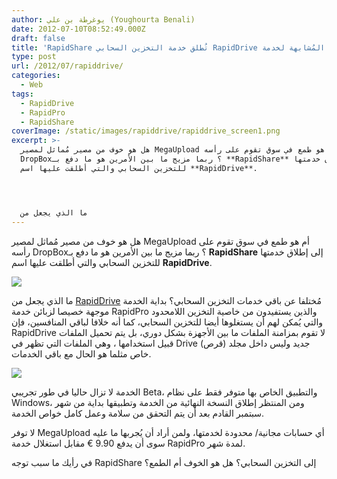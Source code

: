 ```yaml
---
author: يوغرطة بن علي (Youghourta Benali)
date: 2012-07-10T08:52:49.000Z
draft: false
title: 'RapidShare تُطلق خدمة التخزين السحابي RapidDrive المُشابهة لخدمة DropBox  '
type: post
url: /2012/07/rapiddrive/
categories:
  - Web
tags:
  - RapidDrive
  - RapidPro
  - RapidShare
coverImage: /static/images/rapiddrive/rapiddrive_screen1.png
excerpt: >-
  هل هو خوف من مصير مُماثل لمصير MegaUpload أم هو طمع في سوق تقوم على رأسه
  DropBox؟ ربما مزيج ما بين الأمرين هو ما دفع بـ **RapidShare** إلى إطلاق خدمتها
  للتخزين السحابي والتي أطلقت عليها اسم **RapidDrive**.




  ما الذي يجعل من
---
```

هل هو خوف من مصير مُماثل لمصير MegaUpload أم هو طمع في سوق تقوم على رأسه DropBox؟ ربما مزيج ما بين الأمرين هو ما دفع بـ **RapidShare** إلى إطلاق خدمتها للتخزين السحابي والتي أطلقت عليها اسم **RapidDrive**.

![](/static/images/rapiddrive/rapiddrive_screen1.png)

ما الذي يجعل من [RapidDrive](https://www.rapidshare.com/#!tools_rapiddrive) مُختلفا عن باقي خدمات التخزين السحابي؟ بداية الخدمة موجهة خصيصا لزبائن خدمة RapidPro والذين يستفيدون من خاصية التخزين اللامحدود والتي يُمكن لهم أن يستغلوها أيضا للتخزين السحابي، كما أنه خلافا لباقي المنافسين، فإن RapidDrive لا تقوم بمزامنة الملفات ما بين الأجهزة بشكل دوري، بل يتم تحميل الملفات قبيل استخدامها ، وهي الملفات التي تظهر في Drive (قرص) جديد وليس داخل مجلد خاص مثلما هو الحال مع باقي الخدمات.

![](/static/images/rapiddrive/rapiddrive_screen5.png)

الخدمة لا تزال حاليا في طور تجريبي Beta، والتطبيق الخاص بها متوفر فقط على نظام Windows، ومن المنتظر إطلاق النسخة النهائية من الخدمة وتطبيقها بداية من شهر سبتمبر القادم بعد أن يتم التحقق من سلامة وعمل كامل خواص الخدمة.

لا توفر MegaUpload أي حسابات مجانية/ محدودة لخدمتها، ولمن أراد أن يُجربها ما عليه سوى أن يدفع 9.90 € مقابل استغلال خدمة RapidPro لمدة شهر.

في رأيك ما سبب توجه RapidShare إلى التخزين السحابي؟ هل هو الخوف أم الطمع؟

